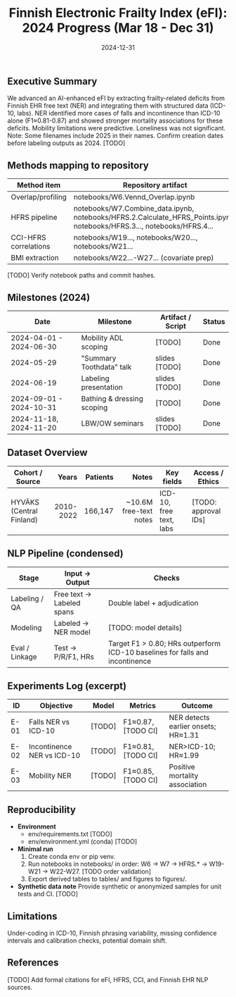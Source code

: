 ﻿---
title: "Finnish Electronic Frailty Index (eFI): 2024 Progress (Mar 18 - Dec 31)"
authors: [TODO]
date: 2024-12-31
repo: "Electronic-Frailty-Index (BioAge/Tampere)"
keywords: [frailty, eFI, NLP, NER, Finnish EHR, ICD-10, labs, mortality, HYVÄKS]
format:
  html:
    toc: true
    number-sections: true
  pdf:
    toc: true
    number-sections: true
    engine: typst
---

## Executive Summary

We advanced an AI-enhanced eFI by extracting frailty-related deficits from
Finnish EHR free text (NER) and integrating them with structured data (ICD-10,
labs). NER identified more cases of falls and incontinence than ICD-10 alone
(F1≈0.81-0.87) and showed stronger mortality associations for these deficits.
Mobility limitations were predictive. Loneliness was not significant.
Note: Some filenames include 2025 in their names. Confirm creation dates before
labeling outputs as 2024. [TODO]

## Methods mapping to repository

| Method item | Repository artifact |
|---|---|
| Overlap/profiling | notebooks/W6.Vennd_Overlap.ipynb |
| HFRS pipeline | notebooks/W7.Combine_data.ipynb, notebooks/HFRS.2.Calculate_HFRS_Points.ipynb, notebooks/HFRS.3..., notebooks/HFRS.4... |
| CCI-HFRS correlations | notebooks/W19..., notebooks/W20..., notebooks/W21... |
| BMI extraction | notebooks/W22...-W27... (covariate prep) |

[TODO] Verify notebook paths and commit hashes.

## Milestones (2024)

| Date | Milestone | Artifact / Script | Status |
|---|---|---|---|
| 2024-04-01 - 2024-06-30 | Mobility ADL scoping | [TODO] | Done |
| 2024-05-29 | "Summary Toothdata" talk | slides [TODO] | Done |
| 2024-06-19 | Labeling presentation | slides [TODO] | Done |
| 2024-09-01 - 2024-10-31 | Bathing & dressing scoping | [TODO] | Done |
| 2024-11-18, 2024-11-20 | LBW/OW seminars | slides [TODO] | Done |

## Dataset Overview

| Cohort / Source | Years | Patients | Notes | Key fields | Access / Ethics |
|---|---:|---:|---:|---|---|
| HYVÄKS (Central Finland) | 2010-2022 | 166,147 | ~10.6M free-text notes | ICD-10, free text, labs | [TODO: approval IDs] |

## NLP Pipeline (condensed)

| Stage | Input -> Output | Checks |
|---|---|---|
| Labeling / QA | Free text -> Labeled spans | Double label + adjudication |
| Modeling | Labeled -> NER model | [TODO: model details] |
| Eval / Linkage | Test -> P/R/F1, HRs | Target F1 > 0.80; HRs outperform ICD-10 baselines for falls and incontinence |

## Experiments Log (excerpt)

| ID | Objective | Model | Metrics | Outcome |
|---|---|---|---|---|
| E-01 | Falls NER vs ICD-10 | [TODO] | F1≈0.87, [TODO CI] | NER detects earlier onsets; HR≈1.31 |
| E-02 | Incontinence NER vs ICD-10 | [TODO] | F1≈0.81, [TODO CI] | NER>ICD-10; HR≈1.99 |
| E-03 | Mobility NER | [TODO] | F1≈0.85, [TODO CI] | Positive mortality association |

## Reproducibility

- **Environment**
  - env/requirements.txt [TODO]
  - env/environment.yml (conda) [TODO]
- **Minimal run**
  1. Create conda env or pip venv.
  2. Run notebooks in notebooks/ in order: W6 -> W7 -> HFRS.* -> W19-W21 ->
     W22-W27. [TODO order validation]
  3. Export derived tables to tables/ and figures to figures/.
- **Synthetic data note** Provide synthetic or anonymized samples for unit tests
  and CI. [TODO]

## Limitations

Under-coding in ICD-10, Finnish phrasing variability, missing confidence
intervals and calibration checks, potential domain shift.

## References

[TODO] Add formal citations for eFI, HFRS, CCI, and Finnish EHR NLP sources.
